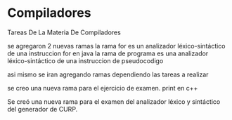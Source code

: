 # Compiladores
Tareas De La Materia De Compiladores

se agregaron 2 nuevas ramas 
la rama for es un analizador léxico-sintáctico de una instruccion for en java 
la rama de programa es una analizador léxico-sintáctico de una instruccion de pseudocodigo 

asi mismo se iran agregando ramas dependiendo las tareas a realizar 

se creo una nueva rama para el ejercicio de examen. print en c++

Se creó una nueva rama para el examen del analizador léxico y sintáctico del generador de CURP.
